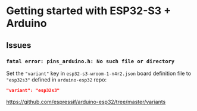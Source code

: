 # Getting started with ESP32-S3 + Arduino


## Issues

### `fatal error: pins_arduino.h: No such file or directory`

Set the `"variant"` key in `esp32-s3-wroom-1-n4r2.json` board definition file to `"esp32s3"` defined in `arduino-esp32` repo:

```json
"variant": "esp32s3"
```

https://github.com/espressif/arduino-esp32/tree/master/variants
